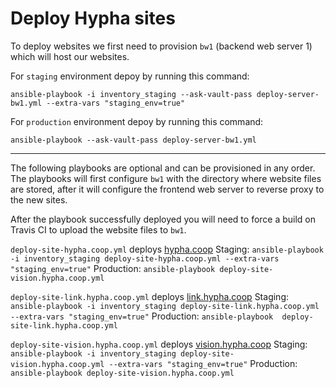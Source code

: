 # Deploy Hypha sites

To deploy websites we first need to provision `bw1` (backend web server 1) which will host our websites.

For `staging` environment depoy by running this command:
```
ansible-playbook -i inventory_staging --ask-vault-pass deploy-server-bw1.yml --extra-vars "staging_env=true"
```

For `production` environment depoy by running this command:
```
ansible-playbook --ask-vault-pass deploy-server-bw1.yml
```
---
The following playbooks are optional and can be provisioned in any order.
The playbooks will first configure `bw1` with the directory where website files are stored, after it will configure the frontend web server to reverse proxy to the new sites.

After the playbook successfully deployed you will need to force a build on Travis CI to upload the website files to `bw1`.

`deploy-site-hypha.coop.yml` deploys [hypha.coop](https://hypha.coop)
Staging: `ansible-playbook -i inventory_staging deploy-site-hypha.coop.yml --extra-vars "staging_env=true"`
Production: `ansible-playbook deploy-site-vision.hypha.coop.yml`

`deploy-site-link.hypha.coop.yml` deploys [link.hypha.coop](https://link.hypha.coop)
Staging: `ansible-playbook -i inventory_staging deploy-site-link.hypha.coop.yml --extra-vars "staging_env=true"`
Production: `ansible-playbook  deploy-site-link.hypha.coop.yml`

`deploy-site-vision.hypha.coop.yml` deploys [vision.hypha.coop](https://vision.hypha.coop)
Staging: `ansible-playbook -i inventory_staging deploy-site-vision.hypha.coop.yml --extra-vars "staging_env=true"`
Production: `ansible-playbook deploy-site-vision.hypha.coop.yml`
